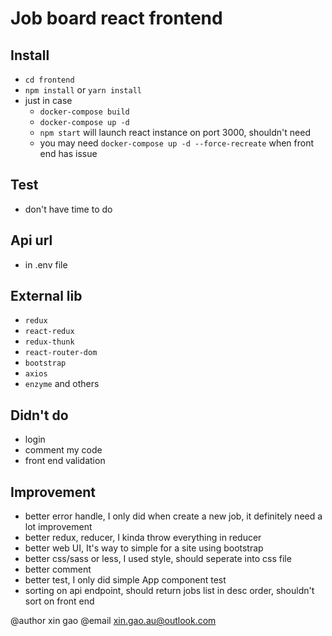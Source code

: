 # Job board react frontend

## Install
- `cd frontend`
- `npm install` or `yarn install`
- just in case
  - `docker-compose build`
  - `docker-compose up -d`
  - `npm start` will launch react instance on port 3000, shouldn't need
  - you may need `docker-compose up -d --force-recreate` when front end has issue

## Test
- don't have time to do

## Api url
- in .env file

## External lib
- `redux`
- `react-redux`
- `redux-thunk`
- `react-router-dom`
- `bootstrap`
- `axios`
- `enzyme` and others

## Didn't do
- login
- comment my code
- front end validation

## Improvement
- better error handle, I only did when create a new job, it definitely need a lot improvement
- better redux, reducer, I kinda throw everything in reducer
- better web UI, It's way to simple for a site using bootstrap
- better css/sass or less, I used style, should seperate into css file
- better comment
- better test, I only did simple App component test
- sorting on api endpoint, should return jobs list in desc order, shouldn't sort on front end

@author xin gao
@email xin.gao.au@outlook.com
